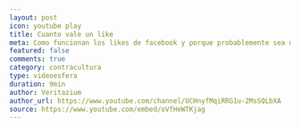 ```yaml
---
layout: post
icon: youtube play
title: Cuanto vale un like
meta: Como funcionan los likes de facebook y porque probablemente sea un fraude.
featured: false
comments: true
category: contracultura
type: videoesfera
duration: 9min
author: Veritazium
author_url: https://www.youtube.com/channel/UCHnyfMqiRRG1u-2MsSQLbXA
source: https://www.youtube.com/embed/oVfHeWTKjag
---
```

